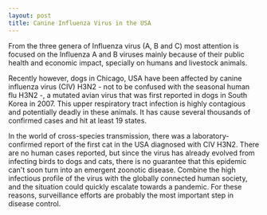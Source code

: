 ```yaml
---
layout: post
title: Canine Influenza Virus in the USA
---
```

From the three genera of Influenza virus (A, B and C) most attention is focused on the Influenza A and B viruses mainly because of their public health and economic impact, specially on humans and livestock animals.

Recently however, dogs in Chicago, USA have been affected by canine influenza virus (CIV) H3N2 - not to be confused with the seasonal human flu H3N2 -, a mutated avian virus that was first reported in dogs in South Korea in 2007.
This upper respiratory tract infection is highly contagious and potentially deadly in these animals. It has cause several thousands of confirmed cases and hit at least 19 states.

In the world of cross-species transmission, there was a laboratory-confirmed report of the first cat in the USA diagnosed with CIV H3N2.
There are no human cases reported, but since the virus has already evolved from infecting birds to dogs and cats, there is no guarantee that this epidemic can't soon turn into an emergent zoonotic disease. Combine the high infectious profile of the virus with the globally connected human society, and the situation could quickly escalate towards a pandemic. For these reasons, surveillance efforts are probably the most important step in disease control. 